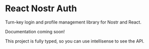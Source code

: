 # React Nostr Auth

Turn-key login and profile management library for Nostr and React.

Documentation coming soon!

This project is fully typed, so you can use intellisense to see the API.
